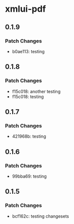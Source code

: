# xmlui-pdf

## 0.1.9

### Patch Changes

- b0ae113: testing

## 0.1.8

### Patch Changes

- f15c018: another testing
- f15c018: testing

## 0.1.7

### Patch Changes

- 421968b: testing

## 0.1.6

### Patch Changes

- 99bba69: testing

## 0.1.5

### Patch Changes

- bcf162c: testing changesets
